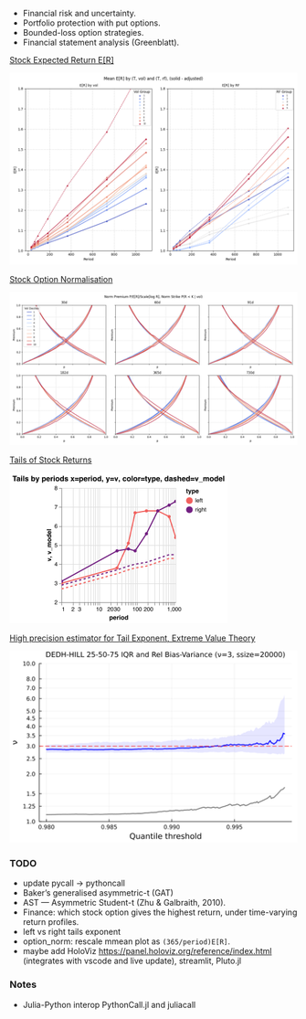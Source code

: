 - Financial risk and uncertainty.
- Portfolio protection with put options.
- Bounded-loss option strategies.
- Financial statement analysis (Greenblatt).

[Stock Expected Return E[R]](mean)

![](mean/readme/mean-e-r-by-t-vol-and-t-rf-solid-adjusted.png)

[Stock Option Normalisation](option_norm)

![](option_norm/readme/norm-premium-p-e-r-scale-log-r-norm-strike-p-r-k-vol.png)

[Tails of Stock Returns](tail)

![](/tail/readme/tails-by-periods-x-period-y-color-type-dashed-model.png)

[High precision estimator for Tail Exponent, Extreme Value Theory](tail-estimator)

![](tail-estimator/readme/dedh-hill-25-50-75-iqr-and-rel-bias-variance-3-ssize-20000.png)

### TODO

- update pycall -> pythoncall
- Baker’s generalised asymmetric-t (GAT)
- AST — Asymmetric Student-t (Zhu & Galbraith, 2010).
- Finance: which stock option gives the highest return, under time-varying return profiles.
- left vs right tails exponent
- option_norm: rescale mmean plot as `(365/period)E[R]`.
- maybe add HoloViz https://panel.holoviz.org/reference/index.html (integrates with vscode and live update), streamlit, Pluto.jl

### Notes

- Julia-Python interop PythonCall.jl and juliacall